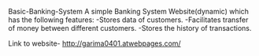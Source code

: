 Basic-Banking-System
A simple Banking System Website(dynamic) which has the following features:
-Stores data of customers.
-Facilitates transfer of money between different customers.
-Stores the history of transactions.

Link to website- http://garima0401.atwebpages.com/
